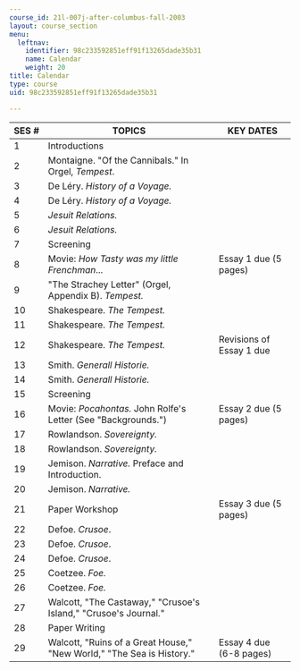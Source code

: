 ```yaml
---
course_id: 21l-007j-after-columbus-fall-2003
layout: course_section
menu:
  leftnav:
    identifier: 98c233592851eff91f13265dade35b31
    name: Calendar
    weight: 20
title: Calendar
type: course
uid: 98c233592851eff91f13265dade35b31

---
```


| SES # | TOPICS | KEY DATES |
| --- | --- | --- |
| 1 | Introductions | &nbsp; |
| 2 | Montaigne. "Of the Cannibals." In Orgel, _Tempest_. | &nbsp; |
| 3 | De Léry. _History of a Voyage._ | &nbsp; |
| 4 | De Léry. _History of a Voyage._ | &nbsp; |
| 5 | _Jesuit Relations._ | &nbsp; |
| 6 | _Jesuit Relations._ | &nbsp; |
| 7 | Screening | &nbsp; |
| 8 | Movie: _How Tasty was my little Frenchman_... | Essay 1 due (5 pages) |
| 9 | "The Strachey Letter" (Orgel, Appendix B). _Tempest._ | &nbsp; |
| 10 | Shakespeare. _The Tempest._ | &nbsp; |
| 11 | Shakespeare. _The Tempest._ | &nbsp; |
| 12 | Shakespeare. _The Tempest._ | Revisions of Essay 1 due |
| 13 | Smith. _Generall Historie._ | &nbsp; |
| 14 | Smith. _Generall Historie._ | &nbsp; |
| 15 | Screening | &nbsp; |
| 16 | Movie: _Pocahontas._ John Rolfe's Letter (See "Backgrounds.") | Essay 2 due (5 pages) |
| 17 | Rowlandson. _Sovereignty._ | &nbsp; |
| 18 | Rowlandson. _Sovereignty._ | &nbsp; |
| 19 | Jemison. _Narrative._ Preface and Introduction. | &nbsp; |
| 20 | Jemison. _Narrative._ | &nbsp; |
| 21 | Paper Workshop | Essay 3 due (5 pages) |
| 22 | Defoe. _Crusoe_. | &nbsp; |
| 23 | Defoe. _Crusoe_. | &nbsp; |
| 24 | Defoe. _Crusoe_. | &nbsp; |
| 25 | Coetzee. _Foe._ | &nbsp; |
| 26 | Coetzee. _Foe._ | &nbsp; |
| 27 | Walcott, "The Castaway," "Crusoe's Island," "Crusoe's Journal." | &nbsp; |
| 28 | Paper Writing | &nbsp; |
| 29 | Walcott, "Ruins of a Great House," "New World," "The Sea is History." | Essay 4 due (6-8 pages)